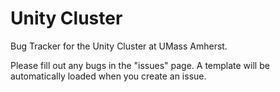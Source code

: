 # Unity Cluster #
Bug Tracker for the Unity Cluster at UMass Amherst.

Please fill out any bugs in the "issues" page. A template will be automatically loaded when you create an issue.
